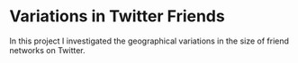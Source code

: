 # Variations in Twitter Friends
In this project I investigated the geographical variations in the size of friend networks on Twitter.
